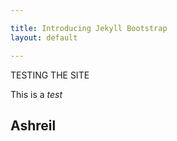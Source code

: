 ```yaml
---

title: Introducing Jekyll Bootstrap
layout: default

---
```


TESTING THE SITE

This is a *test*

## Ashreil ##



